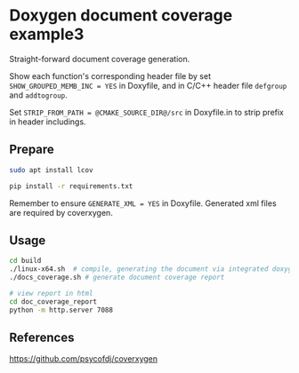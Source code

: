 # Doxygen document coverage example3

Straight-forward document coverage generation.

Show each function's corresponding header file by set `SHOW_GROUPED_MEMB_INC = YES` in Doxyfile, and in C/C++ header file `defgroup` and `addtogroup`.

Set `STRIP_FROM_PATH = @CMAKE_SOURCE_DIR@/src` in Doxyfile.in to strip prefix in header includings.

## Prepare
```bash
sudo apt install lcov
```

```bash
pip install -r requirements.txt
```

Remember to ensure `GENERATE_XML = YES` in Doxyfile. Generated xml files are required by coverxygen.

## Usage
```bash
cd build
./linux-x64.sh  # compile, generating the document via integrated doxygen
./docs_coverage.sh # generate document coverage report

# view report in html
cd doc_coverage_report 
python -m http.server 7088 
```

## References
https://github.com/psycofdj/coverxygen